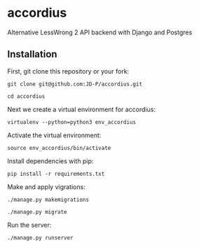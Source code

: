 # accordius
Alternative LessWrong 2 API backend with Django and Postgres

## Installation
First, git clone this repository or your fork:

`git clone git@github.com:JD-P/accordius.git`

`cd accordius`

Next we create a virtual environment for accordius:

`virtualenv --python=python3 env_accordius`

Activate the virtual environment:

`source env_accordius/bin/activate`

Install dependencies with pip:

`pip install -r requirements.txt `

Make and apply vigrations:

`./manage.py makemigrations`

`./manage.py migrate`

Run the server:

`./manage.py runserver`
